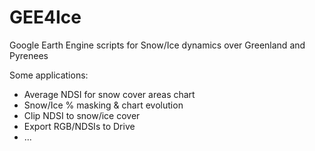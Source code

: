 # GEE4Ice
Google Earth Engine scripts for Snow/Ice dynamics over Greenland and Pyrenees

Some applications:
 - Average NDSI for snow cover areas chart
 - Snow/Ice % masking & chart evolution
 - Clip NDSI to snow/ice cover
 - Export RGB/NDSIs to Drive
 - ...
